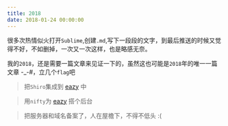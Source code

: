 ```yaml
---
title: 2018
date: 2018-01-24 00:00:00
---
```


很多次热情似火打开`Sublime`,创建`.md`,写下一段段的文字，到最后推送的时候又觉得不好，不如删掉，一次又一次这样，也是略感无奈。

我的`2018`，还是需要一篇文章来见证一下的，虽然这也可能是`2018`年的唯一一篇文章 -_-#，立几个`flag`吧


> 把`Shiro`集成到 [eazy](https://github.com/lyusantu) 中

> 用`nifty`为 [eazy](https://github.com/lyusantu) 搭个后台

> 把服务器和域名备案了，人在屋檐下，不得不低头 :(